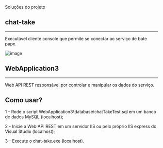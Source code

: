 Soluções do projeto

## chat-take

---

Executável cliente console que permite se conectar ao serviço de bate papo.

![image](https://user-images.githubusercontent.com/16851619/119344431-09b1be00-bc6e-11eb-9aea-84db29c122ea.png)


## WebApplication3

---

Web API REST responsável por controlar e manipular os dados do serviço.


## Como usar?

1 - Rode o script WebApplication3\database\chatTakeTest.sql em um banco de dados MySQL (localhost);

2 - Inicie a Web API REST em um servidor IIS ou pelo próprio IIS express do Visual Studio (localhost);

3 - Execute o chat-take.exe (localhost).
